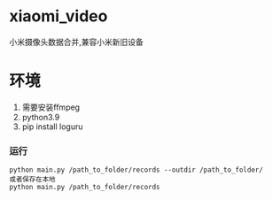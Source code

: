 # xiaomi_video
小米摄像头数据合并,兼容小米新旧设备

# 环境
1. 需要安装ffmpeg 
2. python3.9
3. pip install loguru

### 运行
```shell
python main.py /path_to_folder/records --outdir /path_to_folder/
或者保存在本地
python main.py /path_to_folder/records
```

